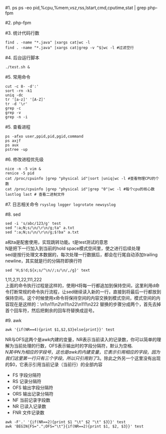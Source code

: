 #1. ps
ps  -eo pid,%cpu,%mem,vsz,rss,lstart,cmd,cputime,stat  | grep php-fpm

#2. php-fpm



#3. 统计代码行数
```
find . -name "*.java" |xargs cat|wc -l
find . -name "*.java" |xargs cat|grep -v ^$|wc -l #过滤空行
```

#4. 后台运行脚本
```
./test.sh &
```
#5. 常用命令
```
cut -c 8- -d':'
sort -rn -k1
uniq -dc
tr '[a-z]' '[A-Z]'
tr -d '\r'
grep -c
grep -v
grep -n -i
```

#5. 查看进程
```
ps -afxo user,ppid,pid,pgid,command
ps axjf
ps aux
pstree -up
```
#6. 修改进程优先级
```
nice -n -5 vim &
renice -5 pid
cat /proc/cpuinfo |grep "physical id"|sort |uniq|wc -l #查看物理CPU的个数
cat /proc/cpuinfo |grep "physical id"|grep "0"|wc -l #每个cpu的核心数
lastlog last # 查看二进制文件
```
#7. 日志相关命令
`rsyslog
logger
logrotate
newsyslog`

#8. sed 

```
sed -i 's/abc/123/g' test
sed ":a;N;s/\n/\r\n/g;ta" a.txt
sed ":a;N;s/\n/\r\n/g;$!ba" a.txt
```  
a和ta是配套使用，实现跳转功能。t是test测试的意思  
N是把下一行加入到当前的hold space模式空间里，使之进行后续处理  
sed是按行处理文本数据的，每次处理一行数据后，都会在行尾自动添加trailing newline，其实就是行的分隔符即换行符  
```
sed 'H;$!d;${x;s/^\n//;s/\n/,/g}' text
```  
1,11,2,11,22,111,222    
上面的命令执行过程是这样的，使用H将每一行都追加到保持空间，这里利用d命令打断常规的命令执行流程，让sed继续读入新的一行，直接到将最后一行都放到保持空间。这个时候使用x命令将保持空间的内容交换到模式空间，模式空间的内容现在是这样的：\n1\n11\n2\n11\n22\n111\n222  替换的步骤分成两个，首先去掉首个回车符，然后把剩余的回车符替换成逗号。


#9. awk
```
awk '{if(NR==4){print $1,$2,$3}else{print}}' test
```  
NR与OFS这两个是awk内建的变量，NR表示当前读入的记录数，你可以简单的理解为当前处理的行数，OFS表示输出时的字段分隔符，默认为空格.  
$N其中N为相应的字段号，这也是awk的内建变量，它表示引用相应的字段，因为我们这里第一行只有三个字段，所以只引用到了$3。除此之外另一个这里没有出现的$0，它表示引用当前记录（当前行）的全部内容  

- FS 字段分隔符
- RS 记录分隔符
- OFS 输出字段分隔符
- ORS 输出记录分隔符
- NF 当前记录字段数
- NR 已读入记录数
- FNR 文件记录数


```
awk -F'.' '{if(NR==2){print $1 "\t" $2 "\t" $3}}' test
awk 'BEGIN{FS=".";OFS="\t"}{if(NR==2){print $1, $2, $3}}' test
```
